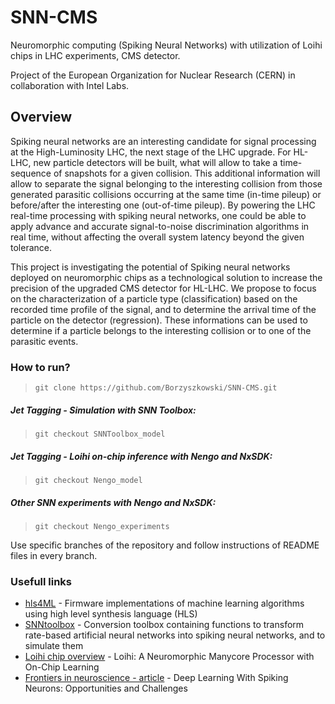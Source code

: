 # SNN-CMS
Neuromorphic computing (Spiking Neural Networks) with utilization of Loihi chips in LHC experiments, CMS detector.

Project of the European Organization for Nuclear Research (CERN) in collaboration with Intel Labs.

## Overview

Spiking neural networks are an interesting candidate for signal processing at the High-Luminosity LHC, the next stage of the LHC upgrade. For HL-LHC, new particle detectors will be built, what will allow to take a time-sequence of snapshots for a given collision. This additional information will allow to separate the signal belonging to the interesting collision from those generated parasitic collisions occurring at the same time (in-time pileup) or before/after the interesting one (out-of-time pileup). By powering the LHC real-time processing with spiking neural networks, one could be able to apply advance and accurate signal-to-noise discrimination algorithms in real time, without affecting the overall system latency beyond the given tolerance. 

This project is investigating the potential of Spiking neural networks deployed on neuromorphic chips as a technological solution to increase the precision of the upgraded CMS detector for HL-LHC. We propose to focus on the characterization of a particle type (classification) based on the recorded time profile of the signal, and to determine the arrival time of the particle on the detector (regression). These informations can be used to determine if a particle belongs to the interesting collision or to one of the parasitic events. 


### How to run?
>~~~~
>git clone https://github.com/Borzyszkowski/SNN-CMS.git
>~~~~

##### Jet Tagging - Simulation with SNN Toolbox:
>~~~~
>git checkout SNNToolbox_model
>~~~~

##### Jet Tagging - Loihi on-chip inference with Nengo and NxSDK:
>~~~~
>git checkout Nengo_model
>~~~~

##### Other SNN experiments with Nengo and NxSDK:
>~~~~
>git checkout Nengo_experiments
>~~~~

Use specific branches of the repository and follow instructions of README files in every branch.

### Usefull links

* [hls4ML](https://hls-fpga-machine-learning.github.io/hls4ml/) - Firmware implementations of machine learning algorithms using high level synthesis language (HLS)
* [SNNtoolbox](https://snntoolbox.readthedocs.io/en/latest/index.html) - Conversion toolbox containing functions to transform rate-based artificial neural networks into spiking neural networks, and to simulate them
* [Loihi chip overview](https://ieeexplore.ieee.org/stamp/stamp.jsp?tp=&arnumber=8259423) - Loihi: A Neuromorphic
Manycore Processor with
On-Chip Learning
* [Frontiers in neuroscience - article](https://www.frontiersin.org/articles/10.3389/fnins.2018.00774/full) - Deep Learning With Spiking Neurons: Opportunities and Challenges
